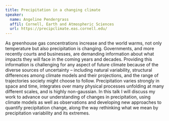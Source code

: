 ```yaml
---
title: Precipitation in a changing climate
speaker:
  name: Angeline Pendergrass
  affil: Cornell, Earth and Atmospheric Sciences
  url: https://precipclimate.eas.cornell.edu/
---
```


As greenhouse gas concentrations increase and the world warms, not only temperature but also precipitation is changing. Governments, and more recently courts and businesses, are demanding information about what impacts they will face in the coming years and decades. Providing this information is challenging for any aspect of future climate because of the diverse sources of uncertainty – including natural variability, structural differences among climate models and their projections, and the range of trajectories society might choose to follow. Precipitation varies strongly in space and time, integrates over many physical processes unfolding at many different scales, and is highly non-gaussian. In this talk I will discuss my work to advance our understanding of changes in precipitation, using climate models as well as observations and developing new approaches to quantify precipitation change, along the way rethinking what we mean by precipitation variability and its extremes.

